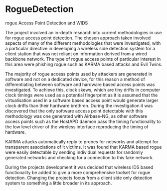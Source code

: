 # RogueDetection
rogue Access Point Detection and WIDS

The project involved an in-depth research into current methodologies in use for rogue access point detection. The chosen approach taken involved aspects of many of the different methodologies that were investigated, with a particular directive in developing a wireless side detection system for a client station that was not reliant on information derived from a wired backbone network. The type of rogue access points of particular interest in this area were phishing rogue such as KARMA based attacks and Evil Twins. 

The majority of rogue access points used by attackers are generated in software and not on a dedicated device, for this reason a method of differentiating between software and hardware based access points was investigated. To achieve this, clock skews, which are tiny drifts in computer clock timings were used as a potential fingerprint as it is assumed that the virtualisation used in a software based access point would generate larger clock drifts than their hardware brethren. During the investigation it was discovered that the only software access point detectable with this methodology was one generated with Airbase-NG, as other software access points such as the HostAPD daemon pass the timing functionality to the low level driver of the wireless interface reproducing the timing of hardware.

KARMA attacks automatically reply to probes for networks and attempt for transparent associations of it victims. It was found that KARMA based rogue were easily detectable by sending individual requests for randomly generated networks and checking for a connection to this fake network.

During the projects development it was decided that wireless IDS based functionality be added to give a more comprehensive toolset for rogue detection. Changing the projects focus from a client side only detection system to something a little broader in its approach.


